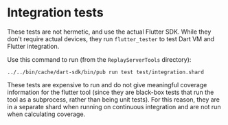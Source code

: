 # Integration tests

These tests are not hermetic, and use the actual Flutter SDK. While
they don't require actual devices, they run `flutter_tester` to test
Dart VM and Flutter integration.

Use this command to run (from the `ReplayServerTools` directory):

```shell
../../bin/cache/dart-sdk/bin/pub run test test/integration.shard
```

These tests are expensive to run and do not give meaningful coverage
information for the flutter tool (since they are black-box tests that
run the tool as a subprocess, rather than being unit tests). For this
reason, they are in a separate shard when running on continuous
integration and are not run when calculating coverage.
